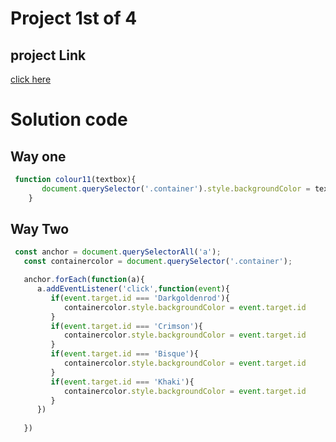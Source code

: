 # Project 1st of 4
## project Link
[click here](https://stackblitz.com/~/github.com/prakalppandey/project4in1)
# Solution code 
## Way one
```javascript
 function colour11(textbox){
       document.querySelector('.container').style.backgroundColor = textbox;
    }
```
## Way Two
```javascript
 const anchor = document.querySelectorAll('a');
   const containercolor = document.querySelector('.container');

   anchor.forEach(function(a){
      a.addEventListener('click',function(event){
         if(event.target.id === 'Darkgoldenrod'){
            containercolor.style.backgroundColor = event.target.id
         }
         if(event.target.id === 'Crimson'){
            containercolor.style.backgroundColor = event.target.id
         }
         if(event.target.id === 'Bisque'){
            containercolor.style.backgroundColor = event.target.id
         }
         if(event.target.id === 'Khaki'){
            containercolor.style.backgroundColor = event.target.id
         }
      })
  
   })
```